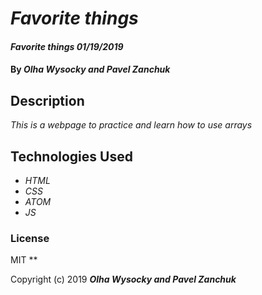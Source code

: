 # _Favorite things_

#### _Favorite things 01/19/2019_

#### By _**Olha Wysocky and Pavel Zanchuk**_

## Description

_This is a webpage to practice and learn how to use arrays_


## Technologies Used

* _HTML_
* _CSS_
* _ATOM_
* _JS_

### License
MIT
**

Copyright (c) 2019 **_Olha Wysocky and Pavel Zanchuk_**
